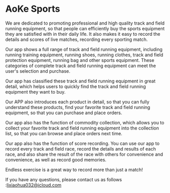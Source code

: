 # AoKe Sports

We are dedicated to promoting professional and high quality track and field running equipment, so that people can efficiently buy the sports equipment they are satisfied with in their daily life. It also makes it easy to record the details and scores of live matches, recording every sporting match.

Our app shows a full range of track and field running equipment, including running training equipment, running shoes, running clothes, track and field protection equipment, running bag and other sports equipment. These categories of complete track and field running equipment can meet the user's selection and purchase.

Our app has classified these track and field running equipment in great detail, which helps users to quickly find the track and field running equipment they want to buy.

Our APP also introduces each product in detail, so that you can fully understand these products, find your favorite track and field running equipment, so that you can purchase and place orders.

Our app also has the function of commodity collection, which allows you to collect your favorite track and field running equipment into the collection list, so that you can browse and place orders next time.

Our app also has the function of score recording. You can use our app to record every track and field race, record the details and results of each race, and also share the result of the race with others for convenience and convenience, as well as record good memories.

Endless exercise is a great way to record more than just a match!

If you have any questions, please contact us as follows :lixiaohua032@icloud.com

